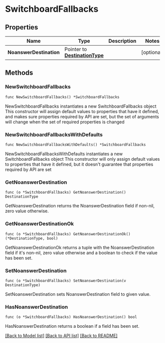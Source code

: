 # SwitchboardFallbacks

## Properties

Name | Type | Description | Notes
------------ | ------------- | ------------- | -------------
**NoanswerDestination** | Pointer to [**DestinationType**](DestinationType.md) |  | [optional]

## Methods

### NewSwitchboardFallbacks

`func NewSwitchboardFallbacks() *SwitchboardFallbacks`

NewSwitchboardFallbacks instantiates a new SwitchboardFallbacks object
This constructor will assign default values to properties that have it defined,
and makes sure properties required by API are set, but the set of arguments
will change when the set of required properties is changed

### NewSwitchboardFallbacksWithDefaults

`func NewSwitchboardFallbacksWithDefaults() *SwitchboardFallbacks`

NewSwitchboardFallbacksWithDefaults instantiates a new SwitchboardFallbacks object
This constructor will only assign default values to properties that have it defined,
but it doesn't guarantee that properties required by API are set

### GetNoanswerDestination

`func (o *SwitchboardFallbacks) GetNoanswerDestination() DestinationType`

GetNoanswerDestination returns the NoanswerDestination field if non-nil, zero value otherwise.

### GetNoanswerDestinationOk

`func (o *SwitchboardFallbacks) GetNoanswerDestinationOk() (*DestinationType, bool)`

GetNoanswerDestinationOk returns a tuple with the NoanswerDestination field if it's non-nil, zero value otherwise
and a boolean to check if the value has been set.

### SetNoanswerDestination

`func (o *SwitchboardFallbacks) SetNoanswerDestination(v DestinationType)`

SetNoanswerDestination sets NoanswerDestination field to given value.

### HasNoanswerDestination

`func (o *SwitchboardFallbacks) HasNoanswerDestination() bool`

HasNoanswerDestination returns a boolean if a field has been set.

[[Back to Model list]](../README.md#documentation-for-models) [[Back to API list]](../README.md#documentation-for-api-endpoints) [[Back to README]](../README.md)
